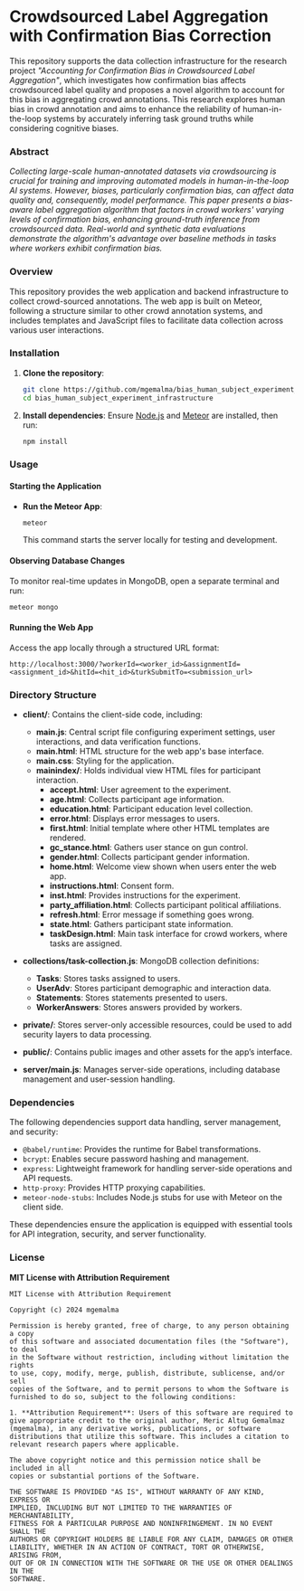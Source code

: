 # Crowdsourced Label Aggregation with Confirmation Bias Correction

This repository supports the data collection infrastructure for the research project *"Accounting for Confirmation Bias in Crowdsourced Label Aggregation"*, which investigates how confirmation bias affects crowdsourced label quality and proposes a novel algorithm to account for this bias in aggregating crowd annotations. This research explores human bias in crowd annotation and aims to enhance the reliability of human-in-the-loop systems by accurately inferring task ground truths while considering cognitive biases.

### Abstract
*Collecting large-scale human-annotated datasets via crowdsourcing is crucial for training and improving automated models in human-in-the-loop AI systems. However, biases, particularly confirmation bias, can affect data quality and, consequently, model performance. This paper presents a bias-aware label aggregation algorithm that factors in crowd workers' varying levels of confirmation bias, enhancing ground-truth inference from crowdsourced data. Real-world and synthetic data evaluations demonstrate the algorithm's advantage over baseline methods in tasks where workers exhibit confirmation bias.*

### Overview
This repository provides the web application and backend infrastructure to collect crowd-sourced annotations. The web app is built on Meteor, following a structure similar to other crowd annotation systems, and includes templates and JavaScript files to facilitate data collection across various user interactions.

### Installation

1. **Clone the repository**:
    ```bash
    git clone https://github.com/mgemalma/bias_human_subject_experiment_infrastructure
    cd bias_human_subject_experiment_infrastructure
    ```

2. **Install dependencies**:
   Ensure [Node.js](https://nodejs.org/) and [Meteor](https://www.meteor.com/) are installed, then run:
   ```bash
   npm install
   ```

### Usage

#### Starting the Application
- **Run the Meteor App**:
    ```bash
    meteor
    ```
    This command starts the server locally for testing and development.

#### Observing Database Changes
To monitor real-time updates in MongoDB, open a separate terminal and run:
```bash
meteor mongo
```

#### Running the Web App
Access the app locally through a structured URL format:

```plaintext
http://localhost:3000/?workerId=<worker_id>&assignmentId=<assignment_id>&hitId=<hit_id>&turkSubmitTo=<submission_url>
```

### Directory Structure

- **client/**: Contains the client-side code, including:
  - **main.js**: Central script file configuring experiment settings, user interactions, and data verification functions.
  - **main.html**: HTML structure for the web app's base interface.
  - **main.css**: Styling for the application.
  - **mainindex/**: Holds individual view HTML files for participant interaction.
    - **accept.html**: User agreement to the experiment.
    - **age.html**: Collects participant age information.
    - **education.html**: Participant education level collection.
    - **error.html**: Displays error messages to users.
    - **first.html**: Initial template where other HTML templates are rendered.
    - **gc_stance.html**: Gathers user stance on gun control.
    - **gender.html**: Collects participant gender information.
    - **home.html**: Welcome view shown when users enter the web app.
    - **instructions.html**: Consent form.
    - **inst.html**: Provides instructions for the experiment.
    - **party_affiliation.html**: Collects participant political affiliations.
    - **refresh.html**: Error message if something goes wrong.
    - **state.html**: Gathers participant state information.
    - **taskDesign.html**: Main task interface for crowd workers, where tasks are assigned.

- **collections/task-collection.js**: MongoDB collection definitions:
  - **Tasks**: Stores tasks assigned to users.
  - **UserAdv**: Stores participant demographic and interaction data.
  - **Statements**: Stores statements presented to users.
  - **WorkerAnswers**: Stores answers provided by workers.

- **private/**: Stores server-only accessible resources, could be used to add security layers to data processing.

- **public/**: Contains public images and other assets for the app’s interface.

- **server/main.js**: Manages server-side operations, including database management and user-session handling.


### Dependencies

The following dependencies support data handling, server management, and security:
- `@babel/runtime`: Provides the runtime for Babel transformations.
- `bcrypt`: Enables secure password hashing and management.
- `express`: Lightweight framework for handling server-side operations and API requests.
- `http-proxy`: Provides HTTP proxying capabilities.
- `meteor-node-stubs`: Includes Node.js stubs for use with Meteor on the client side.

These dependencies ensure the application is equipped with essential tools for API integration, security, and server functionality.


### License

**MIT License with Attribution Requirement**

```
MIT License with Attribution Requirement

Copyright (c) 2024 mgemalma

Permission is hereby granted, free of charge, to any person obtaining a copy
of this software and associated documentation files (the "Software"), to deal
in the Software without restriction, including without limitation the rights
to use, copy, modify, merge, publish, distribute, sublicense, and/or sell
copies of the Software, and to permit persons to whom the Software is
furnished to do so, subject to the following conditions:

1. **Attribution Requirement**: Users of this software are required to give appropriate credit to the original author, Meric Altug Gemalmaz (mgemalma), in any derivative works, publications, or software distributions that utilize this software. This includes a citation to relevant research papers where applicable.

The above copyright notice and this permission notice shall be included in all
copies or substantial portions of the Software.

THE SOFTWARE IS PROVIDED "AS IS", WITHOUT WARRANTY OF ANY KIND, EXPRESS OR
IMPLIED, INCLUDING BUT NOT LIMITED TO THE WARRANTIES OF MERCHANTABILITY,
FITNESS FOR A PARTICULAR PURPOSE AND NONINFRINGEMENT. IN NO EVENT SHALL THE
AUTHORS OR COPYRIGHT HOLDERS BE LIABLE FOR ANY CLAIM, DAMAGES OR OTHER
LIABILITY, WHETHER IN AN ACTION OF CONTRACT, TORT OR OTHERWISE, ARISING FROM,
OUT OF OR IN CONNECTION WITH THE SOFTWARE OR THE USE OR OTHER DEALINGS IN THE
SOFTWARE.
```
